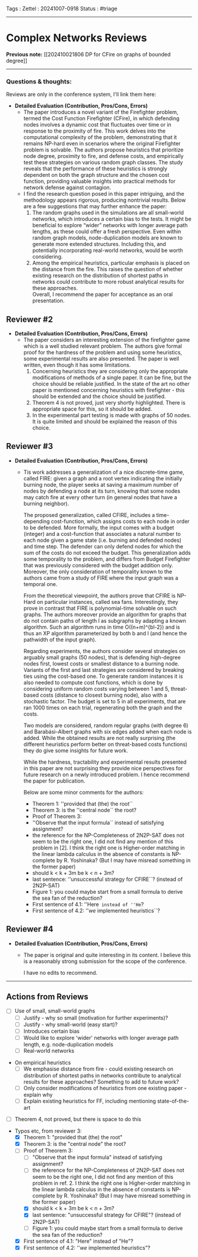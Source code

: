 Tags :
Zettel :  20241007-0918
Status : #triage 

-----

# Complex Networks Reviews

**Previous note:** [[202410021806 DP for CFire on graphs of bounded degree]]

-----

### Questions & thoughts:

Reviews are only in the conference system, I'll link them here:

- **Detailed Evaluation (Contribution, Pros/Cons, Errors)**
    - The paper introduces a novel variant of the Firefighter problem, termed the Cost Function Firefighter (CFire), in which defending nodes involves a dynamic cost that fluctuates over time or in response to the proximity of fire. This work delves into the computational complexity of the problem, demonstrating that it remains NP-hard even in scenarios where the original Firefighter problem is solvable. The authors propose heuristics that prioritize node degree, proximity to fire, and defense costs, and empirically test these strategies on various random graph classes. The study reveals that the performance of these heuristics is strongly dependent on both the graph structure and the chosen cost function, providing valuable insights into practical methods for network defense against contagion.  
    - I find the research question posed in this paper intriguing, and the methodology appears rigorous, producing nontrivial results. Below are a few suggestions that may further enhance the paper:  
        1. The random graphs used in the simulations are all small-world networks, which introduces a certain bias to the tests. It might be beneficial to explore “wider” networks with longer average path lengths, as these could offer a fresh perspective. Even within random graph models, node-duplication models are known to generate more extended structures. Including this, and potentially incorporating real-world networks, would be worth considering.  
        2. Among the empirical heuristics, particular emphasis is placed on the distance from the fire. This raises the question of whether existing research on the distribution of shortest paths in networks could contribute to more robust analytical results for these approaches.  
        Overall, I recommend the paper for acceptance as an oral presentation.  
        

## **Reviewer #2**

- **Detailed Evaluation (Contribution, Pros/Cons, Errors)**
    - The paper considers an interesting extension of the firefighter game which is a well studied relevant problem. The authors give formal proof for the hardness of the problem and using some heuristics, some experimental results are also presented. The paper is well written, even though it has some limitations.  
        1. Concerning heuristics they are considering only the appropriate modifications of methods of a single paper. It can be fine, but the choice should be reliable justified. In the state of the art no other paper is mentioned concerning heuristics with firefighter - this should be extended and the choice should be justified.  
        2. Theorem 4 is not proved, just very shortly highlighted. There is appropriate space for this, so it should be added.  
        3. In the experimental part testing is made with graphs of 50 nodes. It is quite limited and should be explained the reason of this choice.

## **Reviewer #3**


- **Detailed Evaluation (Contribution, Pros/Cons, Errors)**
    - Tis work addresses a generalization of a nice discrete-time game, called FIRE: given a graph and a root vertex indicating the initially burning node, the player seeks at saving a maximum number of nodes by defending a node at its turn, knowing that some nodes may catch fire at every other turn (in general nodes that have a burning neighbor).  
          
        The proposed generalization, called CFIRE, includes a time-depending cost-function, which assigns costs to each node in order to be defended. More formally, the input comes with a budget (integer) and a cost-function that associates a natural number to each node given a game state (i.e. burning and defended nodes) and time step. The defender can only defend nodes for which the sum of the costs do not exceed the budget. This generalization adds some temporality to the problem, and differs from Budget Firefighter that was previously considered with the budget addition only. Moreover, the only consideration of temporality known to the authors came from a study of FIRE where the input graph was a temporal one.  
          
        From the theoretical viewpoint, the authors prove that CFIRE is NP-Hard on particular instances, called sea fans. Interestingly, they prove in contrast that FIRE is polynomial-time solvable on such graphs. The authors moreover provide an algorithm for graphs that do not contain paths of length l as subgraphs by adapting a known algorithm. Such an algorithm runs in time O((n+m)^{bl-2}) and is thus an XP algorithm parameterized by both b and l (and hence the pathwidth of the input graph).  
          
        Regarding experiments, the authors consider several strategies on arguably small graphs (50 nodes), that is defending high-degree nodes first, lowest costs or smallest distance to a burning node. Variants of the first and last strategies are considered by breaking ties using the cost-based one. To generate random instances it is also needed to compute cost functions, which is done by considering uniform random costs varying between 1 and 5, threat-based costs (distance to closest burning node), also with a stochastic factor. The budget is set to 5 in all experiments, that are ran 1000 times on each trial, regenerating both the graph and the costs.  
          
        Two models are considered, random regular graphs (with degree 6) and Barabási–Albert graphs with six edges added when each node is added. While the obtained results are not really surprising (the different heuristics perform better on threat-based costs functions) they do give some insights for future work.  
          
        While the hardness, tractability and experimental results presented in this paper are not surprising they provide nice perspectives for future research on a newly introduced problem. I hence recommend the paper for publication.  
          
        Below are some minor comments for the authors:  
          
        - Theorem 1: ''provided that (the) the root``  
        - Theorem 3: is the ''central node`` the root?  
        - Proof of Theorem 3:  
        + ''Observe that the input formula`` instead of satisfying assignment?  
        + the reference for the NP-Completeness of 2N2P-SAT does not seem to be the right one, I did not find any mention of this problem in [2]. I think the right one is Higher-order matching in the linear lambda calculus in the absence of constants is NP-complete by R. Yoshinaka? (But I may have misread something in the former paper)  
        + should k < k + 3m be k < n + 3m?  
        + last sentence: ''unsuccessful strategy for CFIRE``? (instead of 2N2P-SAT)  
        - Figure 1: you could maybe start from a small formula to derive the sea fan of the reduction?  
        - First sentence of 4.1: ''Here`` instead of ''He``?  
        - First sentence of 4.2: ''*we* implemented heuristics``?

## **Reviewer #4**

- **Detailed Evaluation (Contribution, Pros/Cons, Errors)**
    - The paper is original and quite interesting in its content. I believe this is a reasonably strong submission for the scope of the conference.  
          
        I have no edits to recommend.

-----


## Actions from Reviews

 - [ ] Use of small, small-world graphs
	 - [ ] Justify - why so small (motivation for further experiments)?
	 - [ ] Justify - why small-world (easy start)?
	 - [ ] Introduces certain bias
	 - [ ] Would like to explore 'wider' networks with longer average path length, e.g. node-duplication models
	 - [ ] Real-world networks
 - On empirical heuristics
	 - [ ] We emphasise distance from fire - could existing research on distribution of shortest paths in networks contribute to analytical results for these approaches? Something to add to future work?
	 - [ ] Only consider modifications of heuristics from one existing paper - explain why
	 - [ ] Explain existing heuristics for FF, including mentioning state-of-the-art
 - [ ] Theorem 4, not proved, but there is space to do this
 - Typos etc, from reviewer 3:
	- [x] Theorem 1: "provided that (the) the root"
	-  [x] Theorem 3: is the "central node" the root?  
	- [ ] Proof of Theorem 3:  
        + [ ] "Observe that the input formula" instead of satisfying assignment?  
        + [ ] the reference for the NP-Completeness of 2N2P-SAT does not seem to be the right one, I did not find any mention of this problem in ref. 2. I think the right one is Higher-order matching in the linear lambda calculus in the absence of constants is NP-complete by R. Yoshinaka? (But I may have misread something in the former paper)  
        + [x] should k < k + 3m be k < n + 3m?  
        + [x] last sentence: "unsuccessful strategy for CFIRE"? (instead of 2N2P-SAT)  
        - [ ] Figure 1: you could maybe start from a small formula to derive the sea fan of the reduction?  
	- [x] First sentence of 4.1: "Here" instead of "He"?  
	- [x] First sentence of 4.2: ''*we* implemented heuristics"?
